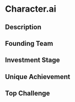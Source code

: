 # Character.ai
## Description
## Founding Team
## Investment Stage
## Unique Achievement
## Top Challenge
